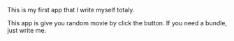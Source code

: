 This is my first app that I write myself totaly.

This app is give you random movie by click the button.
If you need a bundle, just write me.
